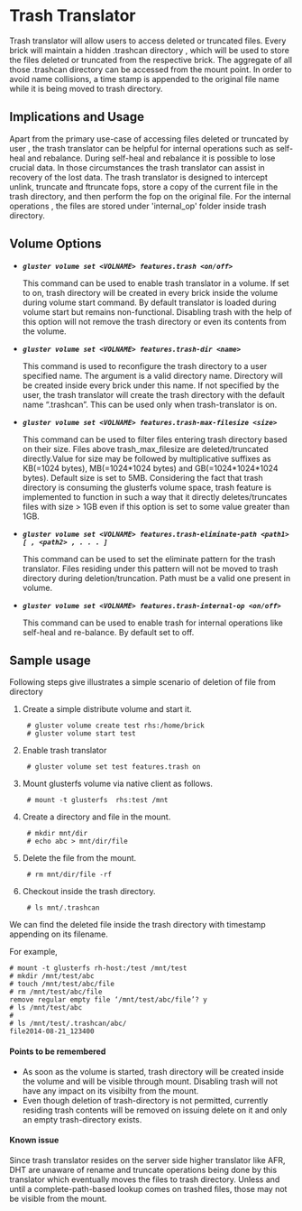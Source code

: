 Trash Translator
================
Trash translator will allow users to access deleted or truncated files. Every brick will maintain a hidden .trashcan directory , which will be used to store the files deleted or truncated from the respective brick. The aggregate of all those .trashcan directory can be accessed from the mount point. In order to avoid name collisions, a time stamp is appended to the original file name while it is being moved to trash directory.

## Implications and Usage
Apart from the primary use-case of accessing files deleted or truncated by user , the trash translator can be helpful for internal operations such as self-heal and rebalance. During self-heal and rebalance it is possible to lose crucial data. In those circumstances the trash translator can assist in recovery of the lost data. The trash translator is designed to intercept unlink, truncate and ftruncate fops, store a copy of the current file in the trash directory, and then perform the fop on the original file. For the internal operations , the files are stored under 'internal_op' folder inside trash directory.

## Volume Options

* ***`gluster volume set <VOLNAME> features.trash <on/off>`***

    This command can be used to enable trash translator in a volume. If set to on, trash directory will be created in every brick inside the volume during volume start command. By default translator is loaded during volume start but remains non-functional. Disabling trash with the help of this option will not remove the trash directory or even its contents from the volume.

* ***`gluster volume set <VOLNAME> features.trash-dir <name>`***

    This command is used to reconfigure the trash directory to a user specified name. The argument is a valid directory name. Directory will be created inside every brick under this name. If not specified by the user, the trash translator will create the trash directory with the default name “.trashcan”. This can be used only when trash-translator is on.

* ***`gluster volume set <VOLNAME> features.trash-max-filesize <size>`***

    This command can be used to filter files entering trash directory based on their size. Files above trash_max_filesize are deleted/truncated directly.Value for size may be followed by multiplicative suffixes as KB(=1024 bytes), MB(=1024\*1024 bytes) and GB(=1024\*1024\*1024 bytes). Default size is set to 5MB. Considering the fact that trash directory is consuming the glusterfs volume space, trash feature is implemented to function in such a way that it directly deletes/truncates files with size > 1GB even if this option is set to some value greater than 1GB.

* ***`gluster volume set <VOLNAME> features.trash-eliminate-path <path1> [ , <path2> , . . . ]`***

    This command can be used to set the eliminate pattern for the trash translator. Files residing under this pattern will not be moved to trash directory during deletion/truncation. Path must be a valid one present in volume.

* ***`gluster volume set <VOLNAME> features.trash-internal-op <on/off>`***

    This command can be used to enable trash for internal operations like self-heal and re-balance. By default set to off.

## Sample usage
Following steps give illustrates a simple scenario of deletion of file from directory

1. Create a simple distribute volume and start it.

        # gluster volume create test rhs:/home/brick
        # gluster volume start test

2. Enable trash translator

        # gluster volume set test features.trash on

3. Mount glusterfs volume via native client as follows.

        # mount -t glusterfs  rhs:test /mnt

4. Create a directory and file in the mount.

        # mkdir mnt/dir
        # echo abc > mnt/dir/file

5. Delete the file from the mount.

        # rm mnt/dir/file -rf

6. Checkout inside the trash directory.

        # ls mnt/.trashcan

We can find the deleted file inside the trash directory with timestamp appending on its filename.

For example,

```console
# mount -t glusterfs rh-host:/test /mnt/test
# mkdir /mnt/test/abc
# touch /mnt/test/abc/file
# rm /mnt/test/abc/file
remove regular empty file ‘/mnt/test/abc/file’? y
# ls /mnt/test/abc
#
# ls /mnt/test/.trashcan/abc/
file2014-08-21_123400
```

#### Points to be remembered
* As soon as the volume is started, trash directory will be created inside the volume and will be visible through mount. Disabling trash will not have any impact on its visibilty from the mount.
* Even though deletion of trash-directory is not permitted, currently residing trash contents will be removed on issuing delete on it and only an empty trash-directory exists.

#### Known issue
Since trash translator resides on the server side higher translator like AFR, DHT are unaware of rename and truncate operations being done by this translator which eventually moves the files to trash directory. Unless and until a complete-path-based lookup comes on trashed files, those may not be visible from the mount.
